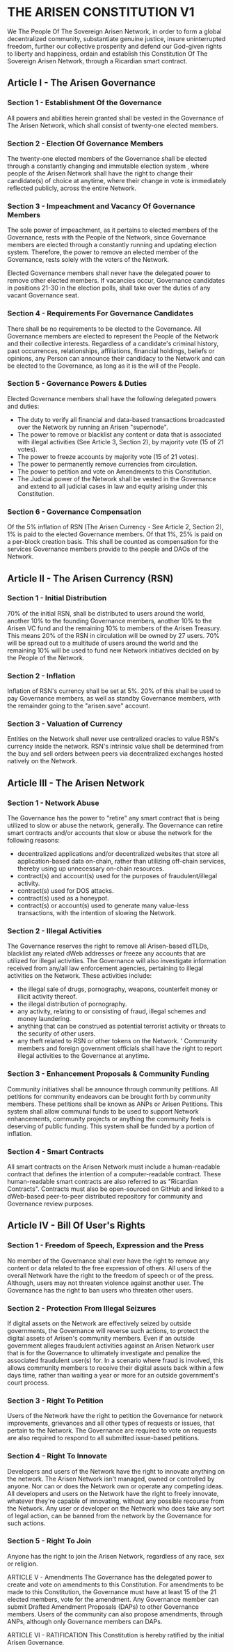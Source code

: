 # THE ARISEN CONSTITUTION V1 
We The People Of The Sovereign Arisen Network, in order to form a global decentralized community, substantiate genuine justice, insure uninterrupted freedom, further our collective prosperity and defend our God-given rights to liberty and happiness, ordain and establish this Constitution Of The Sovereign Arisen Network, through a Ricardian smart contract.

## Article I - The Arisen Governance

### Section 1 - Establishment Of the Governance
All powers and abilities herein granted shall be vested in the Governance of The Arisen Network, which shall consist of twenty-one elected members.

### Section 2 - Election Of Governance Members
The twenty-one elected members of the Governance shall be elected through a constantly changing and immutable election system , where people of the Arisen Network shall have the right to change their candidate(s) of choice at anytime, where their change in vote is immediately reflected publicly, across the entire Network.

### Section 3 - Impeachment and Vacancy Of Governance Members
The sole power of impeachment, as it pertains to elected members of the Governance, rests with the People of the Network, since Governance members are elected through a constantly running and updating election system. Therefore, the power to remove an elected member of the Governance, rests solely with the voters of the Network.

Elected Governance members shall never have the delegated power to remove other elected members. If vacancies occur, Governance candidates in positions 21-30 in the election polls, shall take over the duties of any vacant Governance seat. 

### Section 4 - Requirements For Governance Candidates
There shall be no requirements to be elected to the Governance. All Governance members are elected to represent the People of the Network and their collective interests. Regardless of a candidate's criminal history, past occurrences, relationships, affiliations, financial holdings, beliefs or opinions, any Person can announce their candidacy to the Network and can be elected to the Governance, as long as it is the will of the People. 

### Section 5 - Governance Powers & Duties 
Elected Governance members shall have the following delegated powers and duties:
- The duty to verify all financial and data-based transactions broadcasted over the Network by running an Arisen "supernode".
- The power to remove or blacklist any content or data that is associated with illegal activities (See Article 3, Section 2), by majority vote (15 of 21 votes).
- The power to freeze accounts by majority vote (15 of 21 votes).
- The power to permanently remove currencies from circulation.
- The power to petition and vote on Amendments to this Constitution.
- The Judicial power of the Network shall be vested in the Governance and extend to all judicial cases in law and equity arising under this Constitution.

### Section 6 - Governance Compensation
Of the 5% inflation of RSN (The Arisen Currency - See Article 2, Section 2), 1% is paid to the elected Governance members. Of that 1%, 25% is paid on a per-block creation basis. This shall be counted as compensation for the services Governance members provide to the people and DAOs of the Network. 

## Article II - The Arisen Currency (RSN) 

### Section 1 - Initial Distribution 
70% of the initial RSN, shall be distributed to users around the world, another 10% to the founding Governance members, another 10% to the Arisen VC fund and the remaining 10% to members of the Arisen Treasury. This means 20% of the RSN in circulation will be owned by 27 users. 70% will be spread out to a multitude of users around the world and the remaining 10% will be used to fund new Network initiatives decided on by the People of the Network.

### Section 2 - Inflation 
Inflation of RSN's currency shall be set at 5%. 20% of this shall be used to pay Governance members, as well as standby Governance members, with the remainder going to the "arisen.save" account.

### Section 3 - Valuation of Currency 
Entities on the Network shall never use centralized oracles to value RSN's currency inside the network. RSN's intrinsic value shall be determined from the buy and sell orders between peers via decentralized exchanges hosted natively on the Network.

## Article III - The Arisen Network

### Section 1 - Network Abuse 
The Governance has the power to "retire" any smart contract that is being utilized to slow or abuse the network, generally. The Governance can retire smart contracts and/or accounts that slow or abuse the network for the following reasons:

- decentralized applications and/or decentralized websites that store all application-based data on-chain, rather than utilizing off-chain services, thereby using up unnecessary on-chain resources.
- contract(s) and account(s) used for the purposes of fraudulent/illegal activity.
- contract(s) used for DOS attacks.
- contract(s) used as a honeypot.
- contract(s) or account(s) used to generate many value-less transactions, with the intention of slowing the Network.

### Section 2 - Illegal Activities
The Governance reserves the right to remove all Arisen-based dTLDs, blacklist any related dWeb addresses or freeze any accounts that are utilized for illegal activities. The Governance will also investigate information received from any/all law enforcement agencies, pertaining to illegal activities on the Network. These activities include:

- the illegal sale of drugs, pornography, weapons, counterfeit money or illicit activity thereof.
- the illegal distribution of pornography.
- any activity, relating to or consisting of fraud, illegal schemes and money laundering.
- anything that can be construed as potential terrorist activity or threats to the security of other users.
- any theft related to RSN or other tokens on the Network.
'
Community members and foreign government officials shall have the right to report illegal activities to the Governance at anytime.

### Section 3 - Enhancement Proposals & Community Funding 
Community initiatives shall be announce through community petitions. All petitions for community endeavors can be brought forth by community members. These petitions shall be known as ANPs or Arisen Petitions. This system shall allow communal funds to be used to support Network enhancements, community projects or anything the community feels is deserving of public funding. This system shall be funded by a portion of inflation. 

### Section 4 - Smart Contracts
All smart contracts on the Arisen Network must include a human-readable contract that defines the intention of a computer-readable contract. These human-readable smart contracts are also referred to as "Ricardian Contracts". Contracts must also be open-sourced on GitHub and linked to a dWeb-based peer-to-peer distributed repository for community and Governance review purposes.

## Article IV - Bill Of User's Rights

### Section 1 - Freedom of Speech, Expression and the Press
No member of the Governance shall ever have the right to remove any content or data related to the free expression of others. All users of the overall Network have the right to the freedom of speech or of the press. Although, users may not threaten violence against another user. The Governance has the right to ban users who threaten other users.

### Section 2 - Protection From Illegal Seizures
If digital assets on the Network are effectively seized by outside governments, the Governance will reverse such actions, to protect the digital assets of Arisen's community members. Even if an outside government alleges fraudulent activities against an Arisen Network user that is for the Governance to ultimately investigate and penalize the associated fraudulent user(s) for. In a scenario where fraud is involved, this allows community members to receive their digital assets back within a few days time, rather than waiting a year or more for an outside government's court process. 

### Section 3 - Right To Petition
Users of the Network have the right to petition the Governance for network improvements, grievances and all other types of requests or issues, that pertain to the Network. The Governance are required to vote on requests are also required to respond to all submitted issue-based petitions.

### Section 4 - Right To Innovate
Developers and users of the Network have the right to innovate anything on the network. The Arisen Network isn't managed, owned or controlled by anyone. Nor can or does the Network own or operate any competing ideas. All developers and users on the Network have the right to freely innovate, whatever they're capable of innovating, without any possible recourse from the Network. Any user or developer on the Network who does take any sort of legal action, can be banned from the network by the Governance for such actions.

### Section 5 - Right To Join 
Anyone has the right to join the Arisen Network, regardless of any race, sex or religion. 

ARTICLE V - Amendments 
The Governance has the delegated power to create and vote on amendments to this Constitution. For amendments to be made to this Constitution, the Governance must have at least 15 of the 21 elected members, vote for the amendment. Any Governance member can submit Drafted Amendment Proposals (DAPs) to other Governance members. Users of the community can also propose amendments, through ANPs, although only Governance members can DAPs.

ARTICLE VI - RATIFICATION
This Constitution is hereby ratified by the initial Arisen Governance.
